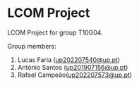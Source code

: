 # LCOM Project

LCOM Project for group T10G04.

Group members:

1. Lucas Faria (up202207540@up.pt)
2. António Santos (up201907156@up.pt)
3. Rafael Campeão(up202207573@up.pt)

